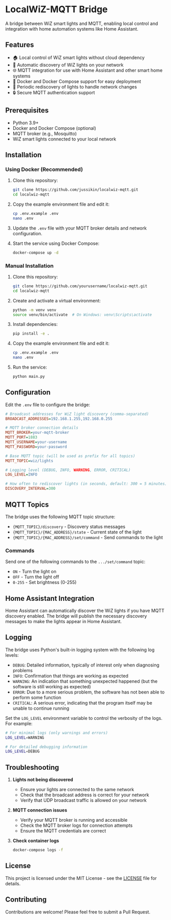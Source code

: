 # LocalWiZ-MQTT Bridge

A bridge between WiZ smart lights and MQTT, enabling local control and integration with home automation systems like Home Assistant.

## Features

- 🏠 Local control of WiZ smart lights without cloud dependency
- 🔄 Automatic discovery of WiZ lights on your network
- 🌐 MQTT integration for use with Home Assistant and other smart home systems
- 🐳 Docker and Docker Compose support for easy deployment
- 🔄 Periodic rediscovery of lights to handle network changes
- 🔒 Secure MQTT authentication support

## Prerequisites

- Python 3.9+
- Docker and Docker Compose (optional)
- MQTT broker (e.g., Mosquitto)
- WiZ smart lights connected to your local network

## Installation

### Using Docker (Recommended)


1. Clone this repository:
   ```bash
   git clone https://github.com/jussikin/localwiz-mqtt.git
   cd localwiz-mqtt
   ```

2. Copy the example environment file and edit it:
   ```bash
   cp .env.example .env
   nano .env
   ```

3. Update the `.env` file with your MQTT broker details and network configuration.

4. Start the service using Docker Compose:
   ```bash
   docker-compose up -d
   ```

### Manual Installation

1. Clone this repository:
   ```bash
   git clone https://github.com/yourusername/localwiz-mqtt.git
   cd localwiz-mqtt
   ```

2. Create and activate a virtual environment:
   ```bash
   python -m venv venv
   source venv/bin/activate  # On Windows: venv\Scripts\activate
   ```

3. Install dependencies:
   ```bash
   pip install -e .
   ```

4. Copy the example environment file and edit it:
   ```bash
   cp .env.example .env
   nano .env
   ```

5. Run the service:
   ```bash
   python main.py
   ```

## Configuration

Edit the `.env` file to configure the bridge:

```ini
# Broadcast addresses for WiZ light discovery (comma-separated)
BROADCAST_ADDRESSES=192.168.1.255,192.168.0.255

# MQTT broker connection details
MQTT_BROKER=your-mqtt-broker
MQTT_PORT=1883
MQTT_USERNAME=your-username
MQTT_PASSWORD=your-password

# Base MQTT topic (will be used as prefix for all topics)
MQTT_TOPIC=wiz/lights

# Logging level (DEBUG, INFO, WARNING, ERROR, CRITICAL)
LOG_LEVEL=INFO

# How often to rediscover lights (in seconds, default: 300 = 5 minutes)
DISCOVERY_INTERVAL=300
```

## MQTT Topics

The bridge uses the following MQTT topic structure:

- `{MQTT_TOPIC}/discovery` - Discovery status messages
- `{MQTT_TOPIC}/{MAC_ADDRESS}/state` - Current state of the light
- `{MQTT_TOPIC}/{MAC_ADDRESS}/set/command` - Send commands to the light

### Commands

Send one of the following commands to the `.../set/command` topic:

- `ON` - Turn the light on
- `OFF` - Turn the light off
- `0-255` - Set brightness (0-255)

## Home Assistant Integration

Home Assistant can automatically discover the WiZ lights if you have MQTT discovery enabled. The bridge will publish the necessary discovery messages to make the lights appear in Home Assistant.

## Logging

The bridge uses Python's built-in logging system with the following log levels:

- `DEBUG`: Detailed information, typically of interest only when diagnosing problems
- `INFO`: Confirmation that things are working as expected
- `WARNING`: An indication that something unexpected happened (but the software is still working as expected)
- `ERROR`: Due to a more serious problem, the software has not been able to perform some function
- `CRITICAL`: A serious error, indicating that the program itself may be unable to continue running

Set the `LOG_LEVEL` environment variable to control the verbosity of the logs. For example:

```bash
# For minimal logs (only warnings and errors)
LOG_LEVEL=WARNING

# For detailed debugging information
LOG_LEVEL=DEBUG
```

## Troubleshooting

1. **Lights not being discovered**
   - Ensure your lights are connected to the same network
   - Check that the broadcast address is correct for your network
   - Verify that UDP broadcast traffic is allowed on your network

2. **MQTT connection issues**
   - Verify your MQTT broker is running and accessible
   - Check the MQTT broker logs for connection attempts
   - Ensure the MQTT credentials are correct

3. **Check container logs**
   ```bash
   docker-compose logs -f
   ```

## License

This project is licensed under the MIT License - see the [LICENSE](LICENSE) file for details.

## Contributing

Contributions are welcome! Please feel free to submit a Pull Request.
